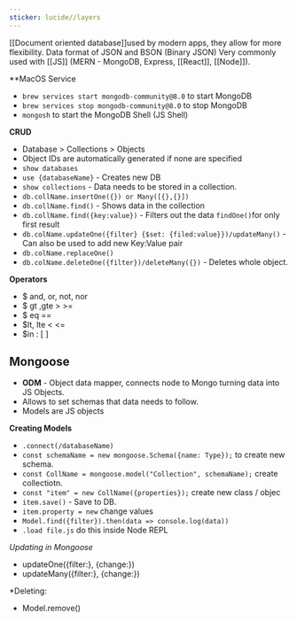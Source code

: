 ```yaml
---
sticker: lucide//layers
---
```

[[Document oriented database]]used by modern apps, they allow for more flexibility. 
Data format of JSON and BSON (Binary JSON)
Very commonly used with [[JS]] (MERN - MongoDB, Express, [[React]], [[Node]]). 

**MacOS Service
- `brew services start mongodb-community@8.0` to start MongoDB
- `brew services stop mongodb-community@8.0` to stop MongoDB
- `mongosh` to start the MongoDB Shell (JS Shell)

**CRUD**
- Database > Collections > Objects
- Object IDs are automatically generated if none are specified
- `show databases`
- `use {databaseName}` - Creates new DB
- `show collections` - Data needs to be stored in a collection. 
- `db.collName.insertOne({}) or Many([{},{}])`  
- `db.collName.find()` - Shows data in the collection
- `db.collName.find({key:value})` - Filters out the data `findOne()`for only first result
- `db.colName.updateOne({filter} {$set: {filed:value}})/updateMany()`  - Can also be used to add new Key:Value pair
- `db.colName.replaceOne()`
- `db.colName.deleteOne({filter})/deleteMany({})` - Deletes whole object. 

**Operators**
- $ and, or, not, nor
- $ gt ,gte > >=
- $ eq ==
- $lt, lte < <=
- $in : \[ ]
## Mongoose
- **ODM** - Object data mapper, connects node to Mongo turning data into JS Objects. 
- Allows to set schemas that data needs to follow. 
- Models are JS objects

**Creating Models**
- `.connect(/databaseName)`
- `const schemaName = new mongoose.Schema({name: Type});` to create new schema. 
- `const CollName = mongoose.model("Collection", schemaName);` create collectiotn. 
- `const "item" = new CollName({properties});` create new class / objec
- `item.save()` - Save to DB.
- `item.property = new` change values
- `Model.find({filter}).then(data => console.log(data))`
- `.load file.js` do this inside Node REPL

*Updating in Mongoose*
- updateOne({filter:}, {change:})
- updateMany({filter:}, {change:})

*Deleting:
- Model.remove()